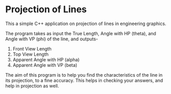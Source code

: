 # Projection of Lines
This a simple C++ application on projection of lines in engineering graphics.

The program takes as input the True Length, Angle with HP (theta), and Angle with VP (phi) of the line, and outputs-
1.  Front View Length
2.  Top View Length
3.  Apparent Angle with HP (alpha)
4.  Apparent Angle with VP (beta)

The aim of this program is to help you find the characteristics of the line in its projection, to a fine accuracy. This helps in checking your answers, and help in projection as well.
